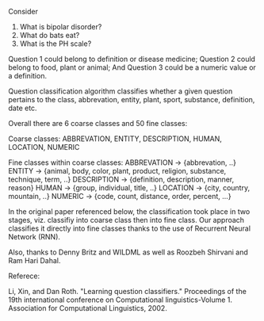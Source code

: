 Consider 

1. What is bipolar disorder? 
2. What do bats eat? 
3. What is the PH scale? 

Question 1 could belong to definition or disease medicine; 
Question 2 could belong to food, plant or animal; 
And Question 3 could be a numeric value or a definition. 

Question classification algorithm classifies whether a given question pertains to the class, abbrevation, 
entity, plant, sport, substance, definition, date etc.

Overall there are 6 coarse classes and 50 fine classes:

Coarse classes:			ABBREVATION, ENTITY,  DESCRIPTION, HUMAN, LOCATION, NUMERIC

Fine classes within coarse classes:
ABBREVATION -> {abbrevation, ..}
ENTITY -> {animal, body, color, plant, product, religion, substance, technique, term, ..}
DESCRIPTION -> {definition, description, manner, reason}
HUMAN -> {group, individual, title, ..}
LOCATION -> {city, country, mountain, ..}
NUMERIC -> {code, count, distance, order, percent, ...}

In the original paper referenced below, the classification took place in two stages, viz. 
classifiy into coarse class then into fine class. Our approach classifies it directly into
fine classes thanks to the use of Recurrent Neural Network (RNN).

Also, thanks to Denny Britz and WILDML as well as Roozbeh Shirvani and Ram Hari Dahal.

Referece:

Li, Xin, and Dan Roth. "Learning question classifiers." Proceedings of the 19th international conference on Computational linguistics-Volume 1. Association for Computational Linguistics, 2002.